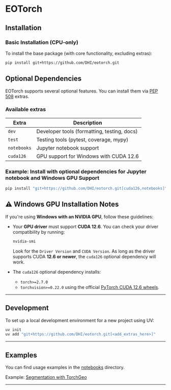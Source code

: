 # EOTorch


## Installation

### Basic Installation (CPU-only)
To install the base package (with core functionality, excluding extras):

```bash
pip install git+https://github.com/DHI/eotorch.git
```

## Optional Dependencies

EOTorch supports several optional features. You can install them via [PEP 508](https://peps.python.org/pep-0508/) extras.

### Available extras

| Extra       | Description                                 |
|-------------|---------------------------------------------|
| `dev`       | Developer tools (formatting, testing, docs) |
| `test`      | Testing tools (pytest, coverage, mypy)      |
| `notebooks` | Jupyter notebook support                    |
| `cuda126`   | GPU support for Windows with CUDA 12.6      |

### Example: Install with optional dependencies for Jupyter notebook and Windows GPU Support
```bash
pip install "git+https://github.com/DHI/eotorch.git[cuda126,notebooks]"
```

## ⚠ Windows GPU Installation Notes

If you're using **Windows with an NVIDIA GPU**, follow these guidelines:

- Your **GPU driver** must support **CUDA 12.6**. You can check your driver compatibility by running:

  ```bash
  nvidia-smi
  ```

  Look for the `Driver Version` and `CUDA Version`. As long as the driver supports CUDA **12.6 or newer**, the `cuda126` optional dependency will work.

- The `cuda126` optional dependency installs:
  - `torch>=2.7.0`
  - `torchvision>=0.22.0`
  using the official [PyTorch CUDA 12.6 wheels](https://download.pytorch.org/whl/cu126).
---

## Development
To set up a local development environment for a new project using UV:

```bash
uv init
uv add "git+https://github.com/DHI/eotorch.git[<add_extras_here>]"
```

---

## Examples

You can find usage examples in the [notebooks](notebooks/) directory.

Example: [Segmentation with TorchGeo](notebooks/segmentation.ipynb)

---
